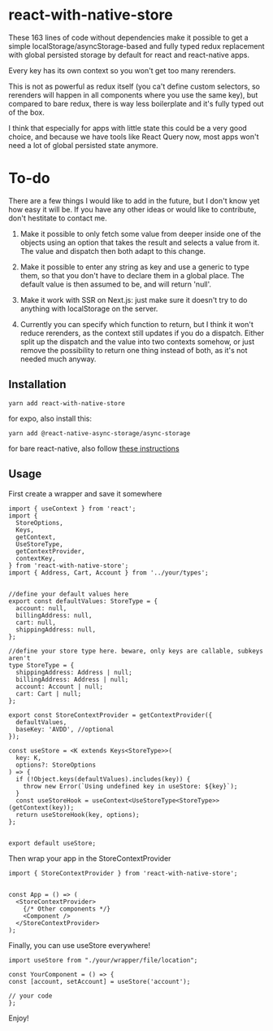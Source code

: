 # react-with-native-store

These 163 lines of code without dependencies make it possible to get a simple localStorage/asyncStorage-based and fully typed redux replacement with global persisted storage by default for react and react-native apps.

Every key has its own context so you won't get too many rerenders.

This is not as powerful as redux itself (you ca't define custom selectors, so rerenders will happen in all components where you use the same key), but compared to bare redux, there is way less boilerplate and it's fully typed out of the box.

I think that especially for apps with little state this could be a very good choice, and because we have tools like React Query now, most apps won't need a lot of global persisted state anymore.

# To-do

There are a few things I would like to add in the future, but I don't know yet how easy it will be. If you have any other ideas or would like to contribute, don't hestitate to contact me.

1. Make it possible to only fetch some value from deeper inside one of the objects using an option that takes the result and selects a value from it. The value and dispatch then both adapt to this change.

2. Make it possible to enter any string as key and use a generic to type them, so that you don't have to declare them in a global place. The default value is then assumed to be, and will return 'null'.

3. Make it work with SSR on Next.js: just make sure it doesn't try to do anything with localStorage on the server.

4. Currently you can specify which function to return, but I think it won't reduce rerenders, as the context still updates if you do a dispatch. Either split up the dispatch and the value into two contexts somehow, or just remove the possibility to return one thing instead of both, as it's not needed much anyway.

## Installation

`yarn add react-with-native-store`

for expo, also install this:

`yarn add @react-native-async-storage/async-storage`

for bare react-native, also follow [these instructions](https://react-native-async-storage.github.io/async-storage/docs/install/)

## Usage

First create a wrapper and save it somewhere

```
import { useContext } from 'react';
import {
  StoreOptions,
  Keys,
  getContext,
  UseStoreType,
  getContextProvider,
  contextKey,
} from 'react-with-native-store';
import { Address, Cart, Account } from '../your/types';


//define your default values here
export const defaultValues: StoreType = {
  account: null,
  billingAddress: null,
  cart: null,
  shippingAddress: null,
};

//define your store type here. beware, only keys are callable, subkeys aren't
type StoreType = {
  shippingAddress: Address | null;
  billingAddress: Address | null;
  account: Account | null;
  cart: Cart | null;
};

export const StoreContextProvider = getContextProvider({
  defaultValues,
  baseKey: 'AVDD', //optional
});

const useStore = <K extends Keys<StoreType>>(
  key: K,
  options?: StoreOptions
) => {
  if (!Object.keys(defaultValues).includes(key)) {
    throw new Error(`Using undefined key in useStore: ${key}`);
  }
  const useStoreHook = useContext<UseStoreType<StoreType>>(getContext(key));
  return useStoreHook(key, options);
};


export default useStore;

```

Then wrap your app in the StoreContextProvider

```
import { StoreContextProvider } from 'react-with-native-store';


const App = () => (
  <StoreContextProvider>
    {/* Other components */}
    <Component />
  </StoreContextProvider>
);

```

Finally, you can use useStore everywhere!

```
import useStore from "./your/wrapper/file/location";

const YourComponent = () => {
const [account, setAccount] = useStore('account');

// your code
};

```

Enjoy!

